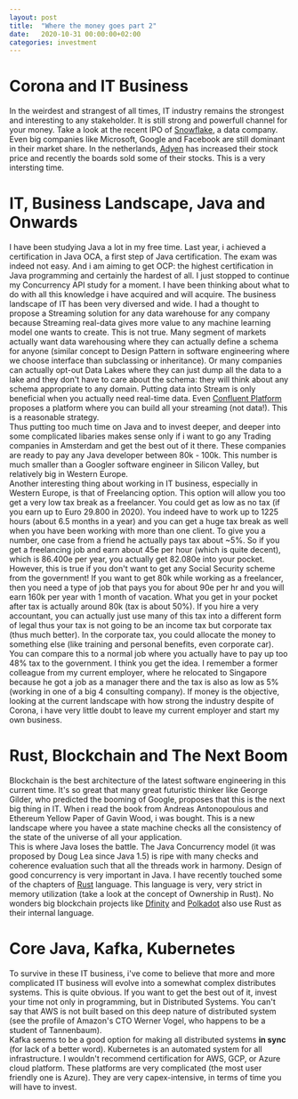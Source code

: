 ```yaml
---
layout: post
title:  "Where the money goes part 2"
date:   2020-10-31 00:00:00+02:00
categories: investment
---
```



# Corona and IT Business
In the weirdest and strangest of all times, IT industry remains the strongest and interesting to any stakeholder. It is still strong and powerfull channel for your money. Take a look at the recent IPO of [Snowflake](https://www.snowflake.com/), a data company. Even big companies like Microsoft, Google and Facebook are still dominant in their market share. In the netherlands, [Adyen](https://www.adyen.com) has increased their stock price and recently the boards sold some of their stocks. This is a very intersting time.
# IT, Business Landscape, Java and Onwards
I have been studying Java a lot in my free time. Last year, i achieved a certification in Java OCA, a first step of Java certification. The exam was indeed not easy. And i am aiming to get OCP: the highest certification in Java programming and certainly the hardest of all. I just stopped to continue my Concurrency API study for a moment. I have been thinking about what to do with all this knowledge i have acquired and will acquire. The business landscape of IT has been very diversed and wide. I had a thought to propose a Streaming solution for any data warehouse for any company because Streaming real-data gives more value to any machine learning model one wants to create. This is not true. Many segment of markets actually want data warehousing where they can actually define a schema for anyone (similar concept to Design Pattern in software engineering where we choose interface than subclassing or inheritance). Or many companies can actually opt-out Data Lakes where they can just dump all the data to a lake and they don't have to care about the schema: they will think about any schema appropriate to any domain. Putting data into Stream is only beneficial when you actually need real-time data. Even [Confluent Platform](https://www.confluent.io/product/confluent-platform) proposes a platform where you can build all your streaming (not data!). This is a reasonable strategy. <br/>
Thus putting too much time on Java and to invest deeper, and deeper into some complicated libaries makes sense only if i want to go any Trading companies in Amsterdam and get the best out of it there. These companies are ready to pay any Java developer between 80k - 100k. This number is much smaller than a Googler software engineer in Silicon Valley, but relatively big in Western Europe. <br/>
Another interesting thing about working in IT business, especially in Western Europe, is that of Freelancing option. This option will allow you too get a very low tax break as a freelancer. You could get as low as no tax (if you earn up to Euro 29.800 in 2020). You indeed have to work up to 1225 hours (about 6.5 months in a year) and you can get a huge tax break as well when you have been working with more than one client. To give you a number, one case from a friend he actually pays tax about ~5%. So if you get a freelancing job and earn about 45e per hour (which is quite decent), which is 86.400e per year, you actually get 82.080e into your pocket. However, this is true if you don't want to get any Social Security scheme from the government! If you want to get 80k while working as a freelancer, then you need a type of job that pays you for about 90e per hr and you will earn 160k per year with 1 month of vacation. What you get in your pocket after tax is actually around 80k (tax is about 50%). If you hire a very accountant, you can actually just use many of this tax into a different form of legal thus your tax is not going to be an income tax but corporate tax (thus much better). In the corporate tax, you could allocate the money to something else (like training and personal benefits, even corporate car). You can compare this to a normal job where you actually have to pay up too 48% tax to the government. I think you get the idea. I remember a former colleague from my current employer, where he relocated to Singapore because he got a job as a manager there and the tax is also as low as 5% (working in one of a big 4 consulting company). If money is the objective, looking at the current landscape with how strong the industry despite of Corona, i have very little doubt to leave my current employer and start my own business.

# Rust, Blockchain and The Next Boom
Blockchain is the best architecture of the latest software engineering in this current time. It's so great that many great futuristic thinker like George Gilder, who predicted the booming of Google, proposes that this is the next big thing in IT. When i read the book from Andreas Antonopoulous and Ethereum Yellow Paper of Gavin Wood, i was bought. This is a new landscape where you havee a state machine checks all the consistency of the state of the universe of all your application. <br/>
This is where Java loses the battle. The Java Concurrency model (it was proposed by Doug Lea since Java 1.5) is ripe with many checks and coherence evaluation such that all the threads work in harmony. Design of good concurrency is very important in Java. I have recently touched some of the chapters of [Rust](https://rust-lang.org) language. This language is very, very strict in memory utilization (take a look at the concept of Ownership in Rust). No wonders big blockchain projects like [Dfinity](https://www.dfinity.org) and [Polkadot](https://polkadot.network) also use Rust as their internal language.<br/>

# Core Java, Kafka, Kubernetes
To survive in these IT business, i've come to believe that more and more complicated IT business will evolve into a somewhat complex distributes systems. This is quite obvious. If you want to get the best out of it, invest your time not only in programming, but in Distributed Systems. You can't say that AWS is not built based on this deep nature of distributed system (see the profile of Amazon's CTO Werner Vogel, who happens to be a student of Tannenbaum). <br/>
Kafka seems to be a good option for making all distributed systems **in sync** (for lack of a better word). Kubernetes is an automated system for all infrastructure.
I wouldn't recommend certification for AWS, GCP, or Azure cloud platform. These platforms are very complicated (the most user friendly one is Azure). They are very capex-intensive, in terms of time you will have to invest. 